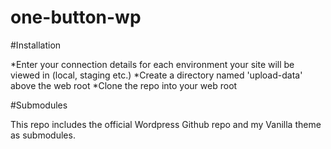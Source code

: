 one-button-wp
=============

#Installation

*Enter your connection details for each environment your site will be viewed in (local, staging etc.)
*Create a directory named 'upload-data' above the web root
*Clone the repo into your web root

#Submodules

This repo includes the official Wordpress Github repo and my Vanilla theme as submodules.